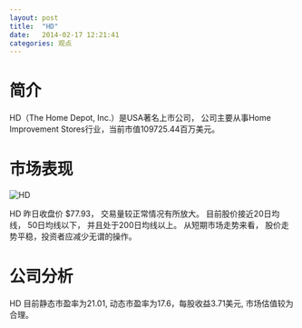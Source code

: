 ```yaml
---
layout: post
title:  "HD"
date:   2014-02-17 12:21:41
categories: 观点
---
```


# 简介
HD（The Home Depot, Inc.）是USA著名上市公司，
公司主要从事Home Improvement Stores行业，当前市值109725.44百万美元。

# 市场表现

![HD](http://finviz.com/chart.ashx?t=HD&ty=c&ta=1&p=d&s=l)

HD 昨日收盘价 $77.93，
交易量较正常情况有所放大。
目前股价接近20日均线，
50日均线以下，
并且处于200日均线以上。
从短期市场走势来看，
股价走势平稳，投资者应减少无谓的操作。

# 公司分析
HD 目前静态市盈率为21.01, 动态市盈率为17.6，每股收益3.71美元,
市场估值较为合理。

